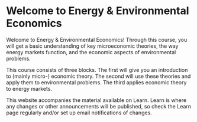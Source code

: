 # Welcome to Energy & Environmental Economics

Welcome to Energy & Environmental Economics! Through this course, you will get a basic understanding of key microeconomic theories, the way energy markets function, and the economic aspects of environmental problems. 

This course consists of three blocks. The first will give you an introduction to (mainly micro-) economic theory. The second will use these theories and apply them to environmental problems. The third applies economic theory to energy markets.

This website accompanies the material available on Learn. Learn is where any changes or other announcements will be published, so check the Learn page regularly and/or set up email notifications of changes.

```{tableofcontents}
```
